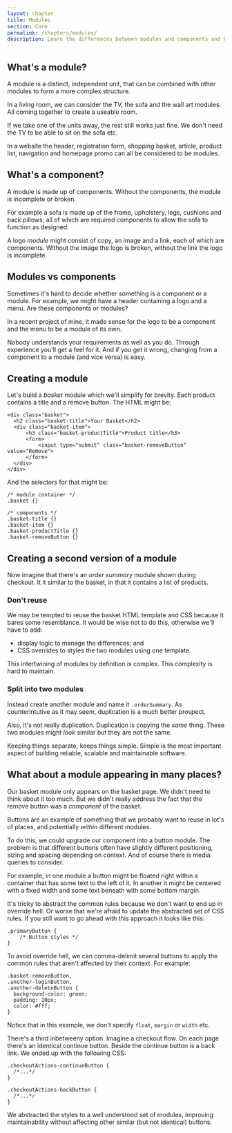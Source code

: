 ```yaml
---
layout: chapter
title: Modules
section: Core
permalink: /chapters/modules/
description: Learn the differences between modules and components and how to identify them within a design. We'll also code up some example modules together.
---
```


## What's a module?

A module is a distinct, independent unit, that can be combined with other modules to form a more complex structure.

In a living room, we can consider the TV, the sofa and the wall art modules. All coming together to create a useable room.

If we take one of the units away, the rest still works just fine. We don't need the TV to be able to sit on the sofa etc.

In a website the header, registration form, shopping basket, article, product list, navigation and homepage promo can all be considered to be modules.

## What's a component?

A module is made up of components. Without the components, the module is incomplete or broken.

For example a sofa is made up of the frame, upholstery, legs, cushions and back pillows, all of which are required components to allow the sofa to function as designed.

A logo *module* might consist of copy, an image and a link, each of which are components. Without the image the logo is broken, without the link the logo is incomplete.

## Modules vs components

Sometimes it's hard to decide whether something is a component or a module. For example, we might have a header containing a logo and a menu. Are these components or modules?

In a recent project of mine, it made sense for the logo to be a component and the menu to be a module of its own.

Nobody understands your requirements as well as you do. Through experience you'll get a feel for it. And if you get it wrong, changing from a component to a module (and vice versa) is easy.

## Creating a module

Let's build a *basket* module which we'll simplify for brevity. Each product contains a title and a remove button. The HTML might be:

	<div class="basket">
	  <h2 class="basket-title">Your Basket</h2>
	  <div class="basket-item">
	      <h3 class="basket-productTitle">Product title</h3>
          <form>
              <input type="submit" class="basket-removeButton" value="Remove">
	      </form>
	  </div>
	</div>

And the selectors for that might be:

	/* module container */
	.basket {}

	/* components */
	.basket-title {}
	.basket-item {}
	.basket-productTitle {}
	.basket-removeButton {}

## Creating a second version of a module

Now imagine that there's an *order summary* module shown during checkout. It it similar to the basket, in that it contains a list of products.

### Don't reuse

We may be tempted to reuse the basket HTML template and CSS because it bares some resemblance. It would be wise not to do this, otherwise we'll have to add:

* display logic to manage the differences; and
* CSS overrides to styles the two modules using one template.

This intertwining of modules by definition is complex. This complexity is hard to maintain.

### Split into two modules

Instead create another module and name it `.orderSummary`. As counterintutive as it may seem, duplication is a much better prospect.

Also, it's not really duplication. Duplication is copying the *same* thing. These two modules might *look* similar but they are not the same.

Keeping things separate, keeps things simple. Simple is the most important aspect of building reliable, scalable and maintainable software.

## What about a module appearing in many places?

Our basket module only appears on the basket page. We didn't need to think about it too much. But we didn't really address the fact that the remove button was a *component* of the basket.

Buttons are an example of something that we probably want to reuse in lot's of places, and potentially *within* different modules.

To do this, we could upgrade our component into a button module. The problem is that different buttons often have slightly different positioning, sizing and spacing depending on context. And of course there is media queries to consider.

For example, in one module a button might be floated right within a container that has some text to the left of it. In another it might be centered with a fixed width and some text beneath with some bottom margin.

It's tricky to abstract the common rules because we don't want to end up in override hell. Or worse that we're afraid to update the abstracted set of CSS rules. If you still want to go ahead with this approach it looks like this:

	.primaryButton {
		/* Button styles */
	}

To avoid override hell, we can comma-delimit several buttons to apply the common rules that aren't affected by their context. For example:

	.basket-removeButton,
	.another-loginButton,
	.another-deleteButton {
      background-color: green;
      padding: 10px;
      color: #fff;
	}

Notice that in this example, we don't specify `float`, `margin` or `width` etc.

There's a third inbetweeny option. Imagine a checkout flow. On each page there's an identical continue button. Beside the continue button is a back link. We ended up with the following CSS:

	.checkoutActions-continueButton {
	  /*...*/
	}

	.checkoutActions-backButton {
	  /*...*/
	}

We abstracted the styles to a well understood set of modules, improving maintainability without affecting other similar (but not identical) buttons.